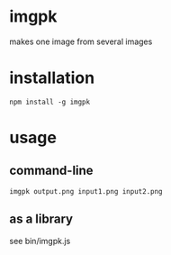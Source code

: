 imgpk
=====

makes one image from several images

installation
============

`npm install -g imgpk`

usage
=====

command-line
------------

`imgpk output.png input1.png input2.png`

as a library
------------

see bin/imgpk.js
